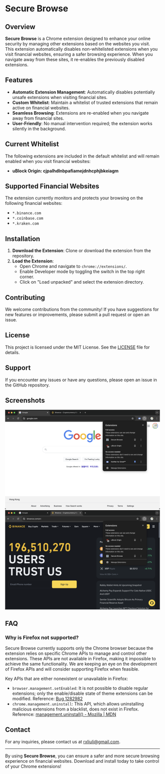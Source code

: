 # Secure Browse

## Overview

**Secure Browse** is a Chrome extension designed to enhance your online security by managing other extensions based on the websites you visit. This extension automatically disables non-whitelisted extensions when you visit financial websites, ensuring a safer browsing experience. When you navigate away from these sites, it re-enables the previously disabled extensions.

## Features

- **Automatic Extension Management**: Automatically disables potentially unsafe extensions when visiting financial sites.
- **Custom Whitelist**: Maintain a whitelist of trusted extensions that remain active on financial websites.
- **Seamless Browsing**: Extensions are re-enabled when you navigate away from financial sites.
- **User-Friendly**: No manual intervention required; the extension works silently in the background.

## Current Whitelist

The following extensions are included in the default whitelist and will remain enabled when you visit financial websites:

- **uBlock Origin: cjpalhdlnbpafiamejdnhcphjbkeiagm**

## Supported Financial Websites

The extension currently monitors and protects your browsing on the following financial websites:

- `*.binance.com`
- `*.coinbase.com`
- `*.kraken.com`

## Installation

1. **Download the Extension**: Clone or download the extension from the repository.
2. **Load the Extension**:
   - Open Chrome and navigate to `chrome://extensions/`.
   - Enable Developer mode by toggling the switch in the top right corner.
   - Click on "Load unpacked" and select the extension directory.

## Contributing

We welcome contributions from the community! If you have suggestions for new features or improvements, please submit a pull request or open an issue.

## License

This project is licensed under the MIT License. See the [LICENSE](./LICENSE) file for details.

## Support

If you encounter any issues or have any questions, please open an issue in the GitHub repository.

## Screenshots

![Screenshot 1](./docs/public/enable.png)
![Screenshot 2](./docs/public/disable.png)

## FAQ

### Why is Firefox not supported?

Secure Browse currently supports only the Chrome browser because the extension relies on specific Chrome APIs to manage and control other extensions. These APIs are not available in Firefox, making it impossible to achieve the same functionality. We are keeping an eye on the development of Firefox APIs and will consider supporting Firefox when feasible.

Key APIs that are either nonexistent or unavailable in Firefox:

- `browser.management.setEnabled`: It is not possible to disable regular extensions; only the enable/disable state of theme extensions can be modified. Reference: [Bug 1282982](https://bugzilla.mozilla.org/show_bug.cgi?id=1282982)
- `chrome.management.uninstall`: This API, which allows uninstalling malicious extensions from a blacklist, does not exist in Firefox. Reference: [management.uninstall() - Mozilla | MDN](https://developer.mozilla.org/en-US/docs/Mozilla/Add-ons/WebExtensions/API/management/uninstall)

## Contact

For any inquiries, please contact us at [rxliuli@gmail.com](mailto:rxliuli@gmail.com).

---

By using **Secure Browse**, you can ensure a safer and more secure browsing experience on financial websites. Download and install today to take control of your Chrome extensions!
